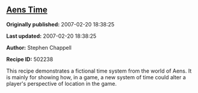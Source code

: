 ## [Aens Time](https://code.activestate.com/recipes/502238-aens-time)

**Originally published:** 2007-02-20 18:38:25

**Last updated:** 2007-02-20 18:38:25

**Author:** Stephen Chappell

**Recipe ID:** 502238

This recipe demonstrates a fictional time system
from the world of Aens. It is mainly for showing
how, in a game, a new system of time could alter
a player's perspective of location in the game.
